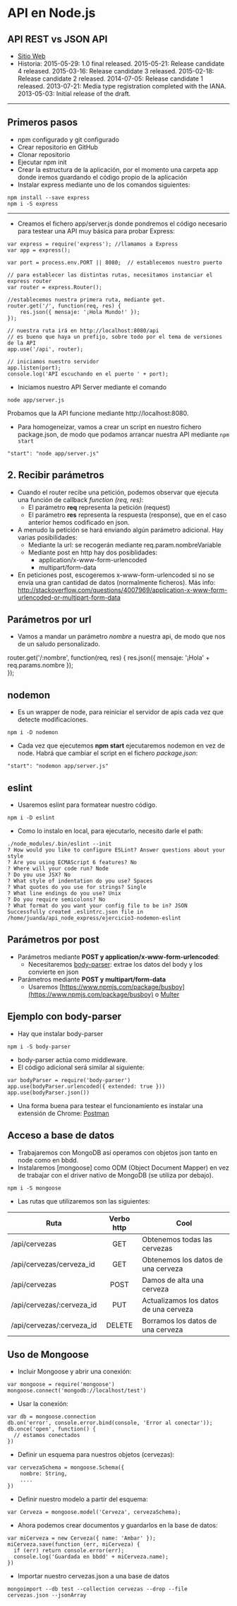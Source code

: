 # API en Node.js
## API REST vs JSON API
- [Sitio Web](http://jsonapi.org/)
- Historia:
2015-05-29: 1.0 final released.
2015-05-21: Release candidate 4 released.
2015-03-16: Release candidate 3 released.
2015-02-18: Release candidate 2 released.
2014-07-05: Release candidate 1 released.
2013-07-21: Media type registration completed with the IANA.
2013-05-03: Initial release of the draft.

---

## Primeros pasos
- npm configurado y git configurado
- Crear repositorio en GitHub
- Clonar repositorio
- Ejecutar npm init
- Crear la estructura de la aplicación, por el momento una carpeta app donde iremos guardando el código propio de la aplicación
- Instalar express mediante uno de los comandos siguientes:

```
npm install --save express
npm i -S express
```

---

- Creamos el fichero app/server.js donde pondremos el código necesario para testear una API muy básica para probar Express:

```
var express = require('express'); //llamamos a Express
var app = express();                

var port = process.env.PORT || 8080;  // establecemos nuestro puerto

// para establecer las distintas rutas, necesitamos instanciar el express router
var router = express.Router();              

//establecemos nuestra primera ruta, mediante get.
router.get('/', function(req, res) {
    res.json({ mensaje: '¡Hola Mundo!' });   
});

// nuestra ruta irá en http://localhost:8080/api
// es bueno que haya un prefijo, sobre todo por el tema de versiones de la API
app.use('/api', router);

// iniciamos nuestro servidor
app.listen(port);
console.log('API escuchando en el puerto ' + port);
```

- Iniciamos nuestro API Server mediante el comando 
```
node app/server.js
```

Probamos que la API funcione mediante http://localhost:8080. 

- Para homogeneizar, vamos a crear un script en nuestro fichero package.json, de modo que podamos arrancar nuestra API mediante ```npm start```
```
"start": "node app/server.js"
```

## 2. Recibir parámetros
- Cuando el router recibe una petición, podemos observar que ejecuta una función de callback *function (req, res)*:
    -  El parámetro **req** representa la petición (request) 
    -  El parámetro **res** representa la respuesta (response), que en el caso anterior hemos codificado en json.
- A menudo la petición se hará enviando algún parámetro adicional. Hay varias posibilidades:
    - Mediante la url: se recogerán mediante req.param.nombreVariable
    - Mediante post en http hay dos posiblidades:
        - application/x-www-form-urlencoded
        - multipart/form-data
- En peticiones post, escogeremos x-www-form-urlencoded si no se envía una gran cantidad de datos (normalmente ficheros).  Más info: http://stackoverflow.com/questions/4007969/application-x-www-form-urlencoded-or-multipart-form-data

## Parámetros por url
- Vamos a mandar un parámetro *nombre* a nuestra api, de modo que nos de un saludo personalizado.

router.get('/:nombre', function(req, res) {
    res.json({ mensaje: '¡Hola' + req.params.nombre });   
});

## nodemon
- Es un wrapper de node, para reiniciar el servidor de apis cada vez que detecte modificaciones.

```
npm i -D nodemon
```

- Cada vez que ejecutemos **npm start** ejecutaremos nodemon en vez de node. Habrá que cambiar el script en el fichero *package.json*:

```
"start": "nodemon app/server.js"
```

## eslint
- Usaremos eslint para formatear nuestro código.

```
npm i -D eslint
```

- Como lo instalo en local, para ejecutarlo, necesito darle el path:
```
./node_modules/.bin/eslint --init
? How would you like to configure ESLint? Answer questions about your style
? Are you using ECMAScript 6 features? No
? Where will your code run? Node
? Do you use JSX? No
? What style of indentation do you use? Spaces
? What quotes do you use for strings? Single
? What line endings do you use? Unix
? Do you require semicolons? No
? What format do you want your config file to be in? JSON
Successfully created .eslintrc.json file in /home/juanda/api_node_express/ejercicio3-nodemon-eslint
```

## Parámetros por post
- Parámetros mediante **POST y application/x-www-form-urlencoded**:
    - Necesitaremos [body-parser](https://www.npmjs.com/package/body-parser): extrae los datos del body y los convierte en json
- Parámetros mediante **POST y multipart/form-data**
    - Usaremos [https://www.npmjs.com/package/busboy](https://www.npmjs.com/package/busboy) o [Multer](https://github.com/expressjs/multer) 

## Ejemplo con body-parser
- Hay que instalar body-parser
```
npm i -S body-parser
```

- body-parser actúa como middleware. 
- El código adicional será similar al siguiente:

```
var bodyParser = require('body-parser')
app.use(bodyParser.urlencoded({ extended: true }))
app.use(bodyParser.json())
```

- Una forma buena para testear el funcionamiento es instalar una extensión de Chrome: [Postman](https://chrome.google.com/webstore/detail/postman/fhbjgbiflinjbdggehcddcbncdddomop)

## Acceso a base de datos
- Trabajaremos con MongoDB así operamos con objetos json tanto en node como en bbdd.
- Instalaremos [mongoose] como ODM (Object Document Mapper) en vez de trabajar con el driver nativo de MongoDB (se utiliza por debajo).
```
npm i -S mongoose
```

- Las rutas que utilizaremos son las siguientes:

| Ruta     | Verbo http    |  Cool |
|----------|:-------------:|------|
| /api/cervezas |  GET | Obtenemos todas las cervezas |
| /api/cervezas/cerveza_id |  GET | Obtenemos los datos de una cerveza |
| /api/cervezas | POST | Damos de alta una cerveza |
| /api/cervezas/:cerveza_id | PUT | Actualizamos los datos de una cerveza |
| /api/cervezas/:cerveza_id | DELETE | Borramos los datos de una cerveza |

## Uso de Mongoose
- Incluir Mongoose y abrir una conexión:
```
var mongoose = require('mongoose')
mongoose.connect('mongodb://localhost/test')
```

- Usar la conexión:
```
var db = mongoose.connection
db.on('error', console.error.bind(console, 'Error al conectar'));
db.once('open', function() {
  // estamos conectados
})
```

- Definir un esquema para nuestros objetos (cervezas):
```
var cervezaSchema = mongoose.Schema({
    nombre: String,
    ....
})
```
 

- Definir nuestro modelo a partir del esquema:
```
var Cerveza = mongoose.model('Cerveza', cervezaSchema);
```

- Ahora podemos crear documentos y guardarlos en la base de datos:

```
var miCerveza = new Cerveza({ name: 'Ambar' });
miCerveza.save(function (err, miCerveza) {
  if (err) return console.error(err);
  console.log('Guardada en bbdd' + miCerveza.name);
})
```


- Importar nuestro cervezas.json a una base de datos
```
mongoimport --db test --collection cervezas --drop --file cervezas.json --jsonArray
```

